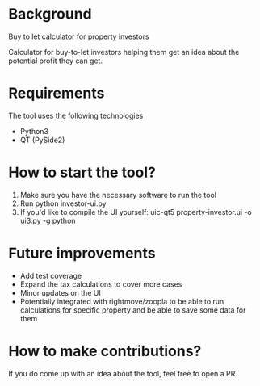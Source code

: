 # Background
Buy to let calculator for property investors

Calculator for buy-to-let investors helping them get an idea about the potential profit they can get.

# Requirements
The tool uses the following technologies
 * Python3
 * QT (PySide2)

# How to start the tool?
1) Make sure you have the necessary software to run the tool
2) Run python investor-ui.py
3) If you'd like to compile the UI yourself: uic-qt5 property-investor.ui -o ui3.py -g python

# Future improvements
* Add test coverage
* Expand the tax calculations to cover more cases
* Minor updates on the UI
* Potentially integrated with rightmove/zoopla to be able to run calculations for specific property and be able to save some data for them

# How to make contributions?
If you do come up with an idea about the tool, feel free to open a PR.
